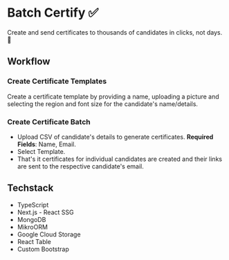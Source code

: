 # Batch Certify ✅

Create and send certificates to thousands of candidates in clicks, not days. 🚀

## Workflow

### Create Certificate Templates

Create a certificate template by providing a name, uploading a picture and selecting the region and font size for the candidate's name/details.

### Create Certificate Batch

- Upload CSV of candidate's details to generate certificates. **Required Fields**: Name, Email.
- Select Template.
- That's it certificates for individual candidates are created and their links are sent to the respective candidate's email.

## Techstack

- TypeScript
- Next.js - React SSG
- MongoDB
- MikroORM
- Google Cloud Storage
- React Table
- Custom Bootstrap
